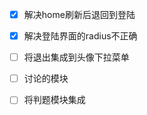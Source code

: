 - [x] 解决home刷新后退回到登陆
- [x] 解决登陆界面的radius不正确



- [ ] 将退出集成到头像下拉菜单




- [ ] 讨论的模块

- [ ] 将判题模块集成

  